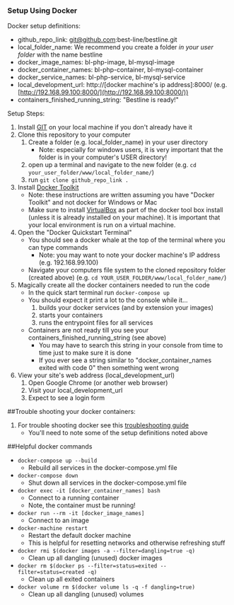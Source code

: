 ### Setup Using Docker

Docker setup definitions:

- github_repo_link: git@github.com:best-line/bestline.git
- local_folder_name: We recommend you create a folder *in your user folder* with the name bestline
- docker_image_names: bl-php-image, bl-mysql-image
- docker_container_names: bl-php-container, bl-mysql-container
- docker_service_names: bl-php-service, bl-mysql-service
- local_development_url:  http://[docker machine's ip address]:8000/ (e.g. [http://192.168.99.100:8000/](http://192.168.99.100:8000/))
- containers_finished_running_string: "Bestline is ready!"

Setup Steps:

1. Install [GIT](https://git-scm.com/book/en/v2/Getting-Started-Installing-Git) on your local machine if you don't already have it
1. Clone this repository to your computer
    1. Create a folder (e.g. local_folder_name) in your user directory
        - Note: especially for windows users, it is very important that the folder is in your computer's USER directory!
    1. open up a terminal and navigate to the new folder (e.g. `cd your_user_folder/www/local_folder_name/`)
    1. run `git clone github_repo_link .`
1. Install [Docker Toolkit](https://www.docker.com/products/docker-toolbox)
    - Note: these instructions are written assuming you have "Docker Toolkit" and not docker for Windows or Mac
    - Make sure to install [VirtualBox](https://www.virtualbox.org/wiki/Downloads) as part of the docker tool box install (unless it is already installed on your machine). It is important that your local environment is run on a virtual machine.
1. Open the "Docker Quickstart Terminal"
    - You should see a docker whale at the top of the terminal where you can type commands
        - Note: you may want to note your docker machine's IP address (e.g. 192.168.99.100)
    - Navigate your computers file system to the cloned repository folder (created above) (e.g. `cd YOUR_USER_FOLDER/www/local_folder_name/`)
1. Magically create all the docker containers needed to run the code
    - In the quick start terminal run `docker-compose up`
    - You should expect it print a lot to the console while it...
        1. builds your docker services (and by extension your images)
        1. starts your containers
        1. runs the entrypoint files for all services
    - Containers are not ready till you see your containers_finished_running_string (see above)
        - You may have to search this string in your console from time to time just to make sure it is done
        - If you ever see a string similar to "docker_container_names exited with code 0" then something went wrong
1. View your site's web address (local_development_url)
    1. Open Google Chrome (or another web browser)
    1. Visit your local_development_url
    1. Expect to see a login form

##Trouble shooting your docker containers:

1. For trouble shooting docker see this [troubleshooting guide](https://github.com/bbuie/code_snipits/wiki/Docker-Trouble-Shooting)
    - You'll need to note some of the setup definitions noted above

##Helpful docker commands

- `docker-compose up --build`
    - Rebuild all services in the docker-compose.yml file
- `docker-compose down`
    - Shut down all services in the docker-compose.yml file
- `docker exec -it [docker_container_names] bash`
    - Connect to a running container
    - Note, the container must be running!
- `docker run --rm -it [docker_image_names]`
    - Connect to an image
- `docker-machine restart`
    - Restart the default docker machine
    - This is helpful for resetting networks and otherwise refreshing stuff
- `docker rmi $(docker images -a --filter=dangling=true -q)`
    - Clean up all dangling (unused) docker images
- `docker rm $(docker ps --filter=status=exited --filter=status=created -q)`
    - Clean up all exited containers
- `docker volume rm $(docker volume ls -q -f dangling=true)`
    - Clean up all dangling (unused) volumes
